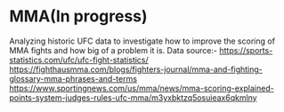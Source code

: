 # MMA(In progress)
Analyzing historic UFC data to investigate how to improve the scoring of MMA fights and how big of a problem it is.
Data source:- https://sports-statistics.com/ufc/ufc-fight-statistics/
https://fighthausmma.com/blogs/fighters-journal/mma-and-fighting-glossary-mma-phrases-and-terms
https://www.sportingnews.com/us/mma/news/mma-scoring-explained-points-system-judges-rules-ufc-mma/m3yxbktzq5osuieax6qkmlny

